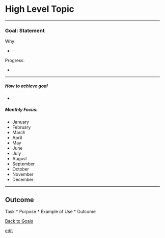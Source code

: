 # High Level Topic

---


### Goal: Statement

Why:
 
*  

Progress:

* 

----------

##### How to achieve goal 

*  

##### Monthly Focus:

* January 
* February
* March
* April
* May
* June
* July
* August
* September
* October
* November
* December

---

## Outcome 

Task * Purpose * Example of Use * Outcome

[Back to Goals](https://ch3ck3rs.github.io/Goals)

[edit](https://github.com/ch3ck3rs/Goals/blob/gh-pages/Yearly-Goals/2021Goals/Basic-Debian.md)